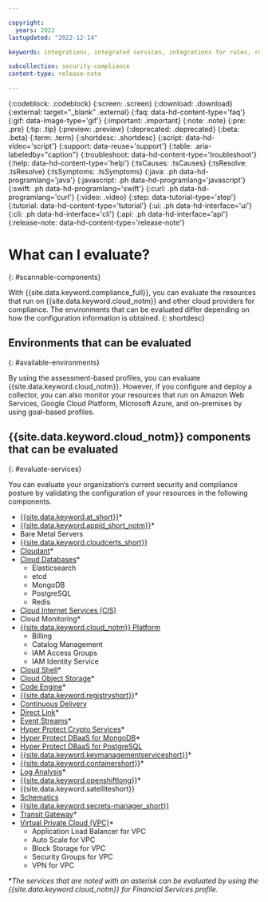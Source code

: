 ```yaml
---

copyright:
  years: 2022
lastupdated: "2022-12-14"

keywords: integrations, integrated services, integrations for rules, rules and goals, cloud services, Business Partners

subcollection: security-compliance
content-type: release-note

---
```


{:codeblock: .codeblock}
{:screen: .screen}
{:download: .download}
{:external: target="_blank" .external}
{:faq: data-hd-content-type='faq'}
{:gif: data-image-type='gif'}
{:important: .important}
{:note: .note}
{:pre: .pre}
{:tip: .tip}
{:preview: .preview}
{:deprecated: .deprecated}
{:beta: .beta}
{:term: .term}
{:shortdesc: .shortdesc}
{:script: data-hd-video='script'}
{:support: data-reuse='support'}
{:table: .aria-labeledby="caption"}
{:troubleshoot: data-hd-content-type='troubleshoot'}
{:help: data-hd-content-type='help'}
{:tsCauses: .tsCauses}
{:tsResolve: .tsResolve}
{:tsSymptoms: .tsSymptoms}
{:java: .ph data-hd-programlang='java'}
{:javascript: .ph data-hd-programlang='javascript'}
{:swift: .ph data-hd-programlang='swift'}
{:curl: .ph data-hd-programlang='curl'}
{:video: .video}
{:step: data-tutorial-type='step'}
{:tutorial: data-hd-content-type='tutorial'}
{:ui: .ph data-hd-interface='ui'}
{:cli: .ph data-hd-interface='cli'}
{:api: .ph data-hd-interface='api'}
{:release-note: data-hd-content-type='release-note'}


# What can I evaluate?
{: #scannable-components}

With {{site.data.keyword.compliance_full}}, you can evaluate the resources that run on {{site.data.keyword.cloud_notm}} and other cloud providers for compliance. The environments that can be evaluated differ depending on how the configuration information is obtained. 
{: shortdesc}


## Environments that can be evaluated
{: #available-environments}

By using the assessment-based profiles, you can evaluate {{site.data.keyword.cloud_notm}}. However, if you configure and deploy a collector, you can also monitor your resources that run on Amazon Web Services, Google Cloud Platform, Microsoft Azure, and on-premises by using goal-based profiles.



## {{site.data.keyword.cloud_notm}} components that can be evaluated
{: #evaluate-services}

You can evaluate your organization’s current security and compliance posture by validating the configuration of your resources in the following components. 

* [{{site.data.keyword.at_short}}](/docs/activity-tracker?topic=activity-tracker-getting-started#getting-started)*
* [{{site.data.keyword.appid_short_notm}}](/docs/appid?topic=appid-manage-security-compliance)*
* Bare Metal Servers
* [{{site.data.keyword.cloudcerts_short}}](/docs/certificate-manager?topic=certificate-manager-manage-security-compliance)
* [Cloudant](/docs/Cloudant?topic=Cloudant-manage-security-compliance)*
* [Cloud Databases](/docs/cloud-databases?topic=cloud-databases-manage-security-compliance)*
	* Elasticsearch
	* etcd
	* MongoDB
	* PostgreSQL
	* Redis
* [Cloud Internet Services (CIS)](/docs/cis?topic=cis-manage-security-compliance)
* Cloud Monitoring*
* [{{site.data.keyword.cloud_notm}} Platform](/docs/overview?topic=overview-manage-security-compliance)
	* Billing
	* Catalog Management
	* IAM Access Groups
	* IAM Identity Service
* [Cloud Shell](/docs/cloud-shell?topic=cloud-shell-manage-security-compliance)*
* [Cloud Object Storage](/docs/cloud-object-storage?topic=cloud-object-storage-manage-security-compliance)*
* [Code Engine](/docs/codeengine?topic=codeengine-manage-security-compliance)*
* [{{site.data.keyword.registryshort}}](/docs/Registry?topic=Registry-manage-security-compliance)* 
* [Continuous Delivery](/docs/ContinuousDelivery?topic=ContinuousDelivery-cd-manage-security-compliance)
* [Direct Link](/docs/dl?topic=dl-manage-security-compliance)*
* [Event Streams](/docs/EventStreams?topic=EventStreams-manage-security-compliance)*
* [Hyper Protect Crypto Services](/docs/hs-crypto?topic=hs-crypto-manage-security-compliance)*
* [Hyper Protect DBaaS for MongoDB](/docs/hyper-protect-dbaas-for-mongodb?topic=hyper-protect-dbaas-for-mongodb-manage-security-compliance)*
* [Hyper Protect DBaaS for PostgreSQL](/docs/hyper-protect-dbaas-for-postgresql?topic=hyper-protect-dbaas-for-postgresql-manage-security-compliance)
* [{{site.data.keyword.keymanagementserviceshort}}](/docs/key-protect?topic=key-protect-manage-security-compliance)*
* [{{site.data.keyword.containershort}}](/docs/containers?topic=containers-security)* 
* [Log Analysis](/docs/log-analysis?topic=log-analysis-adoption#adoption_acc_settings)*
* [{{site.data.keyword.openshiftlong}}](/docs/openshift?topic=openshift-security)*
* {{site.data.keyword.satelliteshort}}
* [Schematics](/docs/schematics?topic=schematics-access)
* [{{site.data.keyword.secrets-manager_short}}](/docs/secrets-manager?topic=secrets-manager-manage-security-compliance)
* [Transit Gateway](/docs/transit-gateway?topic=transit-gateway-manage-security-compliance)*
* [Virtual Private Cloud (VPC)](/docs/vpc?topic=vpc-manage-security-compliance)*
	* Application Load Balancer for VPC
	* Auto Scale for VPC
	* Block Storage for VPC
	* Security Groups for VPC
	* VPN for VPC


**The services that are noted with an asterisk can be evaluated by using the {{site.data.keyword.cloud_notm}} for Financial Services profile.*
